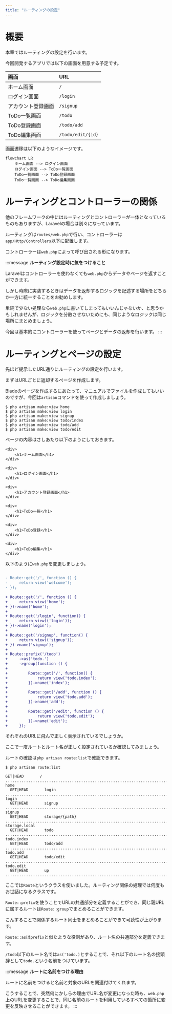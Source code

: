 ```yaml
---
title: "ルーティングの設定"
---
```


# 概要

本章ではルーティングの設定を行います。

今回開発するアプリでは以下の画面を用意する予定です。

|画面|URL|
|:-|:-|
|ホーム画面|`/`|
|ログイン画面|`/login`|
|アカウント登録画面|`/signup`|
|ToDo一覧画面|`/todo`|
|ToDo登録画面|`/todo/add`|
|ToDo編集画面|`/todo/edit/{id}`|

画面遷移は以下のようなイメージです。

```mermaid
flowchart LR
    ホーム画面 --> ログイン画面
    ログイン画面 --> ToDo一覧画面
    ToDo一覧画面 --> ToDo登録画面
    ToDo一覧画面 --> ToDo編集画面
```

# ルーティングとコントローラーの関係

他のフレームワークの中にはルーティングとコントローラーが一体となっているものもありますが、Laravelの場合は別々になっています。

ルーティングは`routes/web.php`で行い、コントローラーは`app/Http/Controllers`以下に配置します。

コントローラーは`web.php`によって呼び出される形になります。

:::message
**ルーティング設定時に気をつけること**

Laravelはコントローラーを使わなくても`web.php`からデータやページを返すことができます。

しかし時際に実装するときはデータを返却するロジックを記述する場所をどちらか一方に統一することをお勧めします。

単純で少ない処理なら`web.php`に書いてしまってもいいんじゃないか、と思うかもしれませんが、ロジックを分散させないためにも、同じようなロジックは同じ場所にまとめましょう。

今回は基本的にコントローラーを使ってページとデータの返却を行います。
:::

# ルーティングとページの設定

先ほど提示したURL通りにルーティングの設定を行います。

まずはURLごとに返却するページを作成します。

Bladeのページを作成するにあたって、マニュアルでファイルを作成してもいいのですが、今回は`artisan`コマンドを使って作成しましょう。

```bash:/laravel-app
$ php artisan make:view home
$ php artisan make:view login
$ php artisan make:view signup
$ php artisan make:view todo/index
$ php artisan make:view todo/add
$ php artisan make:view todo/edit
```

ページの内容はさしあたり以下のようにしておきます。

```php:/laravel-app/resources/home
<div>
    <h1>ホーム画面</h1>
</div>
```

```php:/laravel-app/resources/login
<div>
    <h1>ログイン画面</h1>
</div>
```

```php:/laravel-app/resources/signup
<div>
    <h1>アカウント登録画面</h1>
</div>
```

```php:/laravel-app/resources/todo/index
<div>
    <h1>ToDo一覧</h1>
</div>
```

```php:/laravel-app/resources/todo/add
<div>
    <h1>ToDo登録</h1>
</div>
```

```php:/laravel-app/resources/todo/edit
<div>
    <h1>ToDo編集</h1>
</div>
```

以下のように`web.php`を変更しましょう。

```diff php:/laravel-app/routes/web.php

- Route::get('/', function () {
-     return view('welcome');
- });
 
+ Route::get('/', function () {
+     return view('home');
+ })->name('home');
+ 
+ Route::get('/login', function() {
+     return view(('login'));
+ })->name('login');
+ 
+ Route::get('/signup', function() {
+     return view(('signup'));
+ })->name('signup');
+ 
+ Route::prefix('/todo')
+     ->as('todo.')
+     ->group(function () {
+ 
+         Route::get('/', function() {
+             return view('todo.index');
+         })->name('index');
+ 
+         Route::get('/add', function () {
+             return view('todo.add');
+         })->name('add');
+ 
+         Route::get('/edit', function () {
+             return view('todo.edit');
+         })->name('edit');
+     });

```

それぞれのURLに飛んで正しく表示されているでしょうか。

ここで一度ルートとルート名が正しく設定されているか確認してみましょう。

ルートの確認は`php artisan route:list`で確認できます。

```bash:/laravel-app
$ php artisan route:list

GET|HEAD       / ........................................................................................................... home
  GET|HEAD       login ...................................................................................................... login
  GET|HEAD       signup .................................................................................................... signup
  GET|HEAD       storage/{path} ..................................................................................... storage.local
  GET|HEAD       todo .................................................................................................. todo.index
  GET|HEAD       todo/add ................................................................................................ todo.add
  GET|HEAD       todo/edit .............................................................................................. todo.edit
  GET|HEAD       up ............................................................................................................... 

```

ここでは`Route`というクラスを使いました。ルーティング関係の処理では何度もお世話になるクラスです。

`Route::prefix`を使うことでURLの共通部分を定義することができ、同じ親URLに属するルートは`Route::group`でまとめることができます。

こんすることで関係するルート同士をまとめることができて可読性が上がります。

`Route::as`は`prefix`と似たような役割があり、ルート名の共通部分を定義できます。

`/todo`以下のルート名では`as('todo.)`とすることで、それ以下のルート名の接頭辞として`todo.`という名前をつけています。

:::message
**ルートに名前をつける理由**

ルートに名前をつけると名前と対象のURLを関連付けてくれます。

こうすることで、突然何にかしらの理由でURL名が変更になった時も、`web.php`上のURLを変更することで、同じ名前のルートを利用しているすべての箇所に変更を反映させることができます。
:::